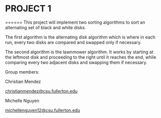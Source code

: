 # PROJECT 1
======
This project will implement two sorting algorithms to sort an alternating set of black and white disks.

The first algorithm is the alternating disk algorithm which is where in each run, every two disks are compared and swapped only if necessary.

The second algorithm is the lawnmower algorithm. It works by starting at the leftmost disk and proceeding to the right until it reaches the end, while comparing every two adjacent disks and swapping them if necessary.

Group members:

Christian Mendez

christianmendez@csu.fullerton.edu

Michelle Nguyen

michellenguyen12@csu.fullerton.edu
